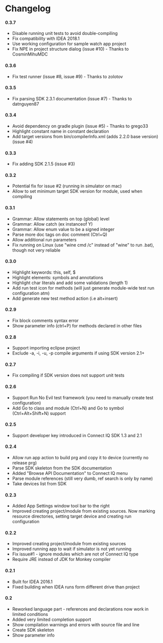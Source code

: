 # Changelog

#### 0.3.7
* Disable running unit tests to avoid double-compiling
* Fix compatibility with IDEA 2018.1
* Use working configuration for sample watch app project
* Fix NPE in project structure dialog (issue #10) - Thanks to CosminMihuMDC

#### 0.3.6
* Fix test runner (issue #8, issue #9) - Thanks to zolotov

#### 0.3.5
* Fix parsing SDK 2.3.1 documentation (issue #7) - Thanks to datnguyen87

#### 0.3.4
* Avoid dependency on gradle plugin (issue #5) - Thanks to grego33
* Highlight constant name in constant declaration
* Add target versions from bin/compilerInfo.xml (adds 2.2.0 base version) (issue #4)

#### 0.3.3
* Fix adding SDK 2.1.5 (issue #3)

#### 0.3.2
* Potential fix for issue #2 (running in simulator on mac)
* Allow to set minimum target SDK version for module, used when compiling

#### 0.3.1
* Grammar: Allow statements on top (global) level
* Grammar: Allow catch (ex instanceof Y) 
* Grammar: Allow enum value to be a signed integer
* Parse more doc tags on doc comment (Ctrl+Q)
* Allow additional run parameters
* Fix running on Linux (use "wine cmd /c" instead of "wine" to run .bat), though not very reliable

#### 0.3.0

* Highlight keywords: this, self, $
* Highlight elements: symbols and annotations
* Highlight char literals and add some validations (length 1)
* Add run test icon for methods (will just generate module-wide test run configuration atm)
* Add generate new test method action (i.e alt+insert)

#### 0.2.9

* Fix block comments syntax error
* Show parameter info (ctrl+P) for methods declared in other files

#### 0.2.8

* Support importing eclipse project
* Exclude -a, -i, -u, -p compile arguments if using SDK version 2.1+

#### 0.2.7

* Fix compiling if SDK version does not support unit tests

#### 0.2.6

* Support Run No Evil test framework (you need to manually create test configuration)
* Add Go to class and module (Ctrl+N) and Go to symbol (Ctrl+Alt+Shift+N) support

#### 0.2.5

* Support developer key introduced in Connect IQ SDK 1.3 and 2.1

#### 0.2.4

* Allow run app action to build prg and copy it to device (currently no release prg)
* Parse SDK skeleton from the SDK documentation
* Added "Browse API Documentation" to Connect IQ menu
* Parse module references (still very dumb, ref search is only by name)
* Take devices list from SDK

#### 0.2.3

* Added App Settings window tool bar to the right
* Improved creating project/module from existing sources.
Now marking resource directories, setting target device and creating run configuration

#### 0.2.2

* Improved creating project/module from existing sources
* Improved running app to wait if simulator is not yet running
* Fix issue#1 - ignore modules which are not of Connect IQ type
* Require JRE instead of JDK for Monkey compiler

#### 0.2.1

* Built for IDEA 2016.1
* Fixed building when IDEA runs form different drive than project

#### 0.2

* Reworked language part - references and declarations now work in limited conditions
* Added very limited completion support
* Show compilation warnings and errors with source file and line
* Create SDK skeleton
* Show parameter info
